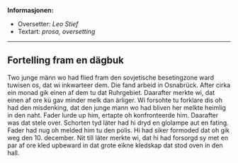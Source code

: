 **Informasjonen:**

- Oversetter: *Leo Stief*
- Textart: *prosa, oversetting*

---

## Fortelling fram en dägbuk

Two junge männ wo had flied fram den sovjetische besetingzone ward tuwisen os, dat wi inkwarteer dem. Die fand arbeid in Osnabrück. After cirka ein monad gik einen af dem tu dat Ruhrgebiet. Daarafter merkte wi, dat einen af ore kü gav minder melk dan ärliger. Wi forsohte tu forklare dis oh had den misdenking, dat den junge mann wo had bliven her melkte heimlig in den naht. Fader lurde up him, ertapte oh konfronteerde him. Daarafter was dat stele over. Schorten tyd läter had hi dryd en glolampe aut en fating. Fader had nug oh melded him tu den polis. Hi had siker formoded dat oh gik weg den 10. december. Nit till läter merkte wi, dat hi had forsorgd sy met en par af ore kled upbeward in dat grote eikne kledskap dat stod oven in den hall.
